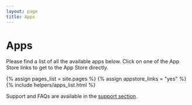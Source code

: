 ```yaml
---
layout: page
title: Apps
---
```


# Apps

Please find a list of all the available apps below. Click on one of the App Store links to get to the App Store directly.

{% assign pages_list = site.pages %}
{% assign appstore_links = "yes" %}
{% include helpers/apps_list.html %}

Support and FAQs are available in the [support section](/support/).
